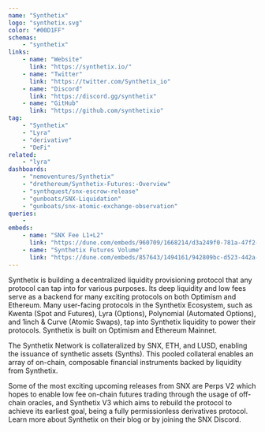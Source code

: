 ```yaml
---
name: "Synthetix"
logo: "synthetix.svg"
color: "#00D1FF"
schemas:
    - "synthetix"
links:
    - name: "Website"
      link: "https://synthetix.io/"
    - name: "Twitter"
      link: "https://twitter.com/Synthetix_io"
    - name: "Discord"
      link: "https://discord.gg/synthetix"
    - name: "GitHub"
      link: "https://github.com/synthetixio"
tag:
    - "Synthetix"
    - "Lyra"
    - "derivative"
    - "DeFi"
related:
    - "lyra"
dashboards:
    - "nemoventures/Synthetix"
    - "drethereum/Synthetix-Futures:-Overview"
    - "synthquest/snx-escrow-release"
    - "gunboats/SNX-Liquidation"
    - "gunboats/snx-atomic-exchange-observation"
queries:
    - 
embeds:
    - name: "SNX Fee L1+L2"
      link: "https://dune.com/embeds/960709/1668214/d3a249f0-781a-47f2-990c-12427c00ce8b"
    - name: "Synthetix Futures Volume"
      link: "https://dune.com/embeds/857643/1494161/942809bc-d523-442a-97dd-900f374421dd"
---
```


Synthetix is building a decentralized liquidity provisioning protocol that any protocol can tap into for various purposes. Its deep liquidity and low fees serve as a backend for many exciting protocols on both Optimism and Ethereum. Many user-facing protocols in the Synthetix Ecosystem, such as Kwenta (Spot and Futures), Lyra (Options), Polynomial (Automated Options), and 1inch & Curve (Atomic Swaps), tap into Synthetix liquidity to power their protocols. Synthetix is built on Optimism and Ethereum Mainnet. 

The Synthetix Network is collateralized by SNX, ETH, and LUSD, enabling the issuance of synthetic assets (Synths). This pooled collateral enables an array of on-chain, composable financial instruments backed by liquidity from Synthetix. 

Some of the most exciting upcoming releases from SNX are Perps V2 which hopes to enable low fee on-chain futures trading through the usage of off-chain oracles, and Synthetix V3 which aims to rebuild the protocol to achieve its earliest goal, being a fully permissionless derivatives protocol. Learn more about Synthetix on their blog or by joining the SNX Discord.